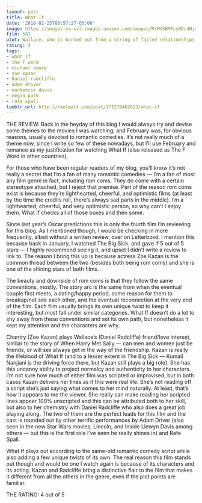```yaml
---
layout: post
title: What If
date: '2018-02-25T08:57:27-05:00'
image: https://images-na.ssl-images-amazon.com/images/M/MV5BMTcyODc4Njg4OF5BMl5BanBnXkFtZTgwNDIwNDA4MTE@._V1_SY1000_SX675_AL_.jpg
film: 581
plot: Wallace, who is burned out from a string of failed relationships, forms an instant bond with Chantry, who lives with her longtime boyfriend. Together, they puzzle out what it means if your best friend is also the love of your life.
rating: 4
tags:
- what if
- the f word
- michael dowse
- zoe kazan
- Daniel radcliffe
- adam driver
- mackenzie davis
- megan park
- rafe spall
tumblr_url: http://reelmatt.com/post/171270462613/what-if
---
```


THE REVIEW: Back in the heyday of this blog I would always try and devise some themes to the movies I was watching, and February was, for obvious reasons, usually devoted to romantic comedies. It’s not really much of a theme now, since I write so few of these nowadays, but I’ll use February and romance as my justification for watching What If (also released as The F Word in other countries).

For those who have been regular readers of my blog, you’ll know it’s not really a secret that I’m a fan of many romantic comedies — I’m a fan of most any film genre in fact, including rom coms. They do come with a certain stereotype attached, but I reject that premise. Part of the reason rom coms exist is because they’re lighthearted, cheerful, and optimistic films (at least by the time the credits roll, there’s always sad parts in the middle). I’m a lighthearted, cheerful, and very optimistic person, so why can’t I enjoy them. What If checks all of those boxes and then some.

Since last year’s Oscar predictions this is only the fourth film I’m reviewing for this blog. As I mentioned though, I would be checking in more frequently, albeit without a written review, over on Letterboxd. I mention this because back in January, I watched The Big Sick, and gave if 5 out of 5 stars — I highly recommend seeing it, and upset I didn’t write a review to link to. The reason I bring this up is because actress Zoe Kazan is the common thread between the two (besides both being rom coms) and she is one of the shining stars of both films.

The beauty and downside of rom coms is that they follow the same conventions, mostly. The story arc is the same from when the eventual couple first meets, a dating/happy period, some reason for them to breakup/not see each other, and the eventual reconnection at the very end of the film. Each film usually brings its own unique twist to keep it interesting, but most fall under similar categories. What If doesn’t do a lot to shy away from these conventions and set its own path, but nonetheless it kept my attention and the characters are why.

Chantry (Zoe Kazan) plays Wallace’s (Daniel Radcliffe) friend/love interest, similar to the story of When Harry Met Sally — can men and women just be friends, or will sex always get in the way of the friendship. Kazan is really the lifeblood of What If (and to a lesser extent in The Big Sick — Kumail Nanjiani is the driving force there, but Kazan still plays a big role). She has this uncanny ability to project normalcy and authenticity to her characters. I’m not sure how much of either film was scripted or improvised, but in both cases Kazan delivers her lines as if this were real life. She’s not reading off a script she’s just saying what comes to her mind naturally. At least, that’s how it appears to me the viewer. She really can make reading her scripted lines appear 100% unscripted and this can be attributed both to her skill, but also to her chemistry with Daniel Radcliffe who also does a great job playing along. The two of them are the perfect leads for this film and the cast is rounded out by other terrific performances by Adam Driver (also seen in the new Star Wars movies, Lincoln, and Inside Llewyn Davis among others — but this is the first role I’ve seen he really shines in) and Rafe Spall.

What If plays out according to the same-old romantic comedy script while also adding a few unique twists of its own. The real reason this film stands out though and would be one I watch again is because of its characters and its acting. Kazan and Radcliffe bring a distinctive flair to the film that makes it different from all the others in the genre, even if the plot points are familiar.

THE RATING: 4 out of 5
